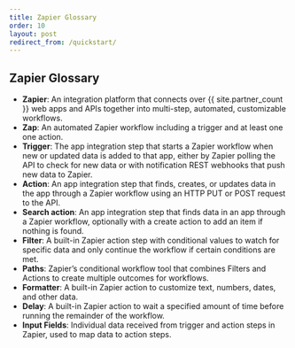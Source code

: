 ```yaml
---
title: Zapier Glossary
order: 10
layout: post
redirect_from: /quickstart/
---
```


## Zapier Glossary

- **Zapier**: An integration platform that connects over {{ site.partner_count }} web apps and APIs together into multi-step, automated, customizable workflows.
- **Zap**: An automated Zapier workflow including a trigger and at least one one action.
- **Trigger**: The app integration step that starts a Zapier workflow when new or updated data is added to that app, either by Zapier polling the API to check for new data or with notification REST webhooks that push new data to Zapier.
- **Action**: An app integration step that finds, creates, or updates data in the app through a Zapier workflow using an HTTP PUT or POST request to the API.
- **Search action**: An app integration step that finds data in an app through a Zapier workflow, optionally with a create action to add an item if nothing is found.
- **Filter**: A built-in Zapier action step with conditional values to watch for specific data and only continue the workflow if certain conditions are met.
- **Paths**: Zapier’s conditional workflow tool that combines Filters and Actions to create multiple outcomes for workflows.
- **Formatter**: A built-in Zapier action to customize text, numbers, dates, and other data.
- **Delay**: A built-in Zapier action to wait a specified amount of time before running the remainder of the workflow.
- **Input Fields**: Individual data received from trigger and action steps in Zapier, used to map data to action steps.
